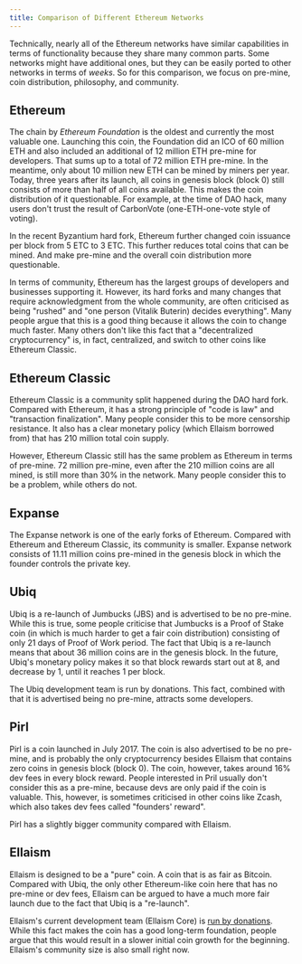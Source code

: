 ```yaml
---
title: Comparison of Different Ethereum Networks
---
```


Technically, nearly all of the Ethereum networks have similar capabilities in
terms of functionality because they share many common parts. Some networks might
have additional ones, but they can be easily ported to other networks in terms
of *weeks*. So for this comparison, we focus on pre-mine, coin distribution,
philosophy, and community.

## Ethereum

The chain by *Ethereum Foundation* is the oldest and currently the most valuable
one. Launching this coin, the Foundation did an ICO of 60 million ETH and also
included an additional of 12 million ETH pre-mine for developers. That sums up
to a total of 72 million ETH pre-mine. In the meantime, only about 10 million
new ETH can be mined by miners per year. Today, three years after its launch,
all coins in genesis block (block 0) still consists of more than half of all
coins available. This makes the coin distribution of it questionable. For
example, at the time of DAO hack, many users don't trust the result of
CarbonVote (one-ETH-one-vote style of voting).

In the recent Byzantium hard fork, Ethereum further changed coin issuance per
block from 5 ETC to 3 ETC. This further reduces total coins that can be mined.
And make pre-mine and the overall coin distribution more questionable.

In terms of community, Ethereum has the largest groups of developers and
businesses supporting it. However, its hard forks and many changes that require
acknowledgment from the whole community, are often criticised as being "rushed"
and "one person (Vitalik Buterin) decides everything". Many people argue that
this is a good thing because it allows the coin to change much faster. Many
others don't like this fact that a "decentralized cryptocurrency" is, in fact,
centralized, and switch to other coins like Ethereum Classic.

## Ethereum Classic

Ethereum Classic is a community split happened during the DAO hard fork.
Compared with Ethereum, it has a strong principle of "code is law" and
"transaction finalization". Many people consider this to be more censorship
resistance. It also has a clear monetary policy (which Ellaism borrowed from)
that has 210 million total coin supply.

However, Ethereum Classic still has the same problem as Ethereum in terms of
pre-mine. 72 million pre-mine, even after the 210 million coins are all mined,
is still more than 30% in the network. Many people consider this to be a
problem, while others do not.

## Expanse

The Expanse network is one of the early forks of Ethereum. Compared with
Ethereum and Ethereum Classic, its community is smaller. Expanse network
consists of 11.11 million coins pre-mined in the genesis block in which the
founder controls the private key.

## Ubiq

Ubiq is a re-launch of Jumbucks (JBS) and is advertised to be no pre-mine. While
this is true, some people criticise that Jumbucks is a Proof of Stake coin (in
which is much harder to get a fair coin distribution) consisting of only 21 days
of Proof of Work period. The fact that Ubiq is a re-launch means that about 36
million coins are in the genesis block. In the future, Ubiq's monetary policy
makes it so that block rewards start out at 8, and decrease by 1, until it
reaches 1 per block.

The Ubiq development team is run by donations. This fact, combined with that it
is advertised being no pre-mine, attracts some developers.

## Pirl

Pirl is a coin launched in July 2017. The coin is also advertised to be no
pre-mine, and is probably the only cryptocurrency besides Ellaism that contains
zero coins in genesis block (block 0). The coin, however, takes around 16% dev
fees in every block reward. People interested in Pril usually don't consider
this as a pre-mine, because devs are only paid if the coin is valuable. This,
however, is sometimes criticised in other coins like Zcash, which also takes dev
fees called "founders' reward".

Pirl has a slightly bigger community compared with Ellaism.

## Ellaism

Ellaism is designed to be a "pure" coin. A coin that is as fair as Bitcoin.
Compared with Ubiq, the only other Ethereum-like coin here that has no pre-mine
or dev fees, Ellaism can be argued to have a much more fair launch due to the
fact that Ubiq is a "re-launch".

Ellaism's current development team (Ellaism Core) is [run by
donations](/roadmap/). While this fact makes the coin has a good long-term
foundation, people argue that this would result in a slower initial coin growth
for the beginning. Ellaism's community size is also small right now.
